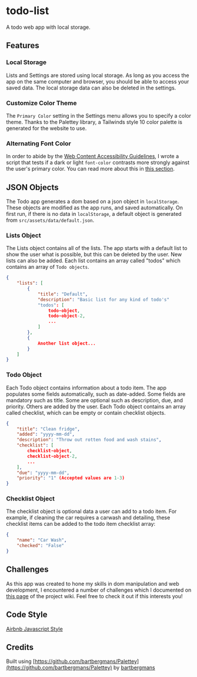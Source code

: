 # todo-list

A todo web app with local storage.

## Features

### Local Storage

Lists and Settings are stored using local storage. As long as you access the app on the same computer and browser, you should be able to access your saved data. The local storage data can also be deleted in the settings.

### Customize Color Theme

The `Primary Color` setting in the Settings menu allows you to specify a color theme. Thanks to the Palettey library, a Tailwinds style 10 color palette is generated for the website to use.

### Alternating Font Color

In order to abide by the [Web Content Accessibility Guidelines](https://www.w3.org/WAI/standards-guidelines/wcag/), I wrote a script that tests if a dark or light `font-color` contrasts more strongly against the user's primary color. You can read more about this in [this section](#color-luminance-math).

## JSON Objects

The Todo app generates a dom based on a json object in `localStorage`. These objects are modified as the app runs, and saved automatically. On first run, if there is no data in `localStorage`, a default object is generated from `src/assets/data/default.json`.

### Lists Object

The Lists object contains all of the lists. The app starts with a default list to show the user what is possible, but this can be deleted by the user. New lists can also be added. Each list contains an array called "todos" which contains an array of `Todo objects`.

```json
{
    "lists": [
        {
            "title": "Default",
            "description": "Basic list for any kind of todo's"
            "todos": [
                todo-object,
                todo-object-2,
                ...
            ]
        },
        {
            Another list object...
        }
    ]
}
```

### Todo Object

Each Todo object contains information about a todo item. The app populates some fields automatically, such as date-added. Some fields are mandatory such as title. Some are optional such as description, due, and priority. Others are added by the user. Each Todo object contains an array called checklist, which can be empty or contain checklist objects.

```json
{
    "title": "Clean fridge",
    "added": "yyyy-mm-dd",
    "description": "Throw out rotten food and wash stains",
    "checklist": [
        checklist-object,
        checklist-object-2,
        ...
    ],
    "due": "yyyy-mm-dd",
    "priority": "1" (Accepted values are 1-3)
}
```

### Checklist Object

The checklist object is optional data a user can add to a todo item. For example, if cleaning the car requires a carwash and detailing, these checklist items can be added to the todo item checklist array:

```json
{
    "name": "Car Wash",
    "checked": "False"
}
```

## Challenges

As this app was created to hone my skills in dom manipulation and web development, I encountered a number of challenges which I documented on [this page](https://github.com/GeorgeCiesinski/todo-list/wiki/Challenges) of the project wiki. Feel free to check it out if this interests you!

## Code Style

[Airbnb Javascript Style](https://airbnb.io/javascript/)

## Credits

Built using [https://github.com/bartbergmans/Palettey](https://github.com/bartbergmans/Palettey) by [bartbergmans](https://github.com/bartbergmans)
